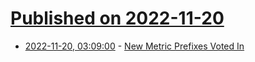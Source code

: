# [Published on 2022-11-20](index.md)

* [2022-11-20, 03:09:00](https://soylentnews.org/article.pl?sid=22/11/18/2034220&from=rss) - [New Metric Prefixes Voted In](https://soylentnews.org/article.pl?sid=22/11/18/2034220&from=rss)
